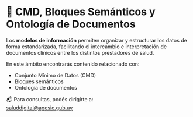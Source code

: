 # 📄 CMD, Bloques Semánticos y Ontología de Documentos

Los **modelos de información** permiten organizar y estructurar los datos de forma estandarizada, facilitando el intercambio e interpretación de documentos clínicos entre los distintos prestadores de salud.

En este ámbito encontrarás contenido relacionado con:

- Conjunto Mínimo de Datos (CMD)  
- Bloques semánticos  
- Ontología de documentos  

📬 Para consultas, podés dirigirte a:  
[saluddigital@agesic.gub.uy](mailto:saluddigital@agesic.gub.uy)